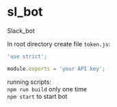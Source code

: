 # sl_bot
Slack_bot

In root directory create file `token.js`:
```javascript
'use strict';

module.exports = 'your API key';

```

running scripts:  
`npm run build` only one time  
`npm start` to start bot
